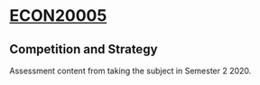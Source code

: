 # [ECON20005](https://handbook.unimelb.edu.au/2020/subjects/econ20005)
## Competition and Strategy
Assessment content from taking the subject in Semester 2 2020.
